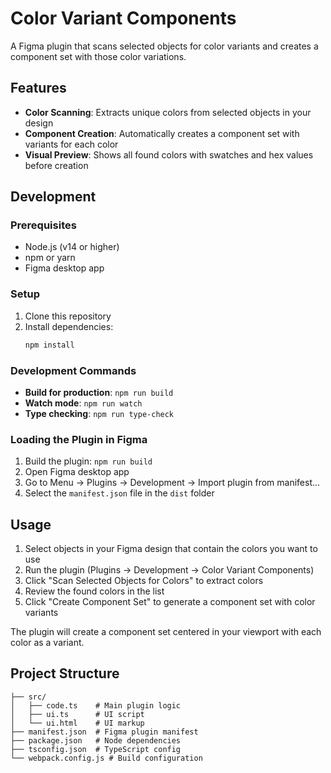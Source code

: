 # Color Variant Components

A Figma plugin that scans selected objects for color variants and creates a component set with those color variations.

## Features

- **Color Scanning**: Extracts unique colors from selected objects in your design
- **Component Creation**: Automatically creates a component set with variants for each color
- **Visual Preview**: Shows all found colors with swatches and hex values before creation

## Development

### Prerequisites

- Node.js (v14 or higher)
- npm or yarn
- Figma desktop app

### Setup

1. Clone this repository
2. Install dependencies:
   ```bash
   npm install
   ```

### Development Commands

- **Build for production**: `npm run build`
- **Watch mode**: `npm run watch`
- **Type checking**: `npm run type-check`

### Loading the Plugin in Figma

1. Build the plugin: `npm run build`
2. Open Figma desktop app
3. Go to Menu → Plugins → Development → Import plugin from manifest...
4. Select the `manifest.json` file in the `dist` folder

## Usage

1. Select objects in your Figma design that contain the colors you want to use
2. Run the plugin (Plugins → Development → Color Variant Components)
3. Click "Scan Selected Objects for Colors" to extract colors
4. Review the found colors in the list
5. Click "Create Component Set" to generate a component set with color variants

The plugin will create a component set centered in your viewport with each color as a variant.

## Project Structure

```
├── src/
│   ├── code.ts    # Main plugin logic
│   ├── ui.ts      # UI script
│   └── ui.html    # UI markup
├── manifest.json  # Figma plugin manifest
├── package.json   # Node dependencies
├── tsconfig.json  # TypeScript config
└── webpack.config.js # Build configuration
```